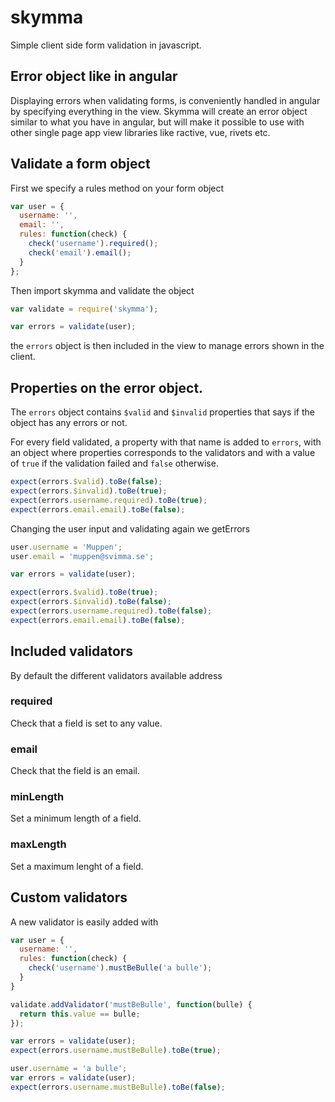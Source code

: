 # skymma
Simple client side form validation in javascript.

## Error object like in angular
Displaying errors when validating forms, is conveniently handled in angular by specifying everything in the view. Skymma will create an error object similar to what you have in angular, but will make it possible to use with other single page app view libraries like ractive, vue, rivets etc.

## Validate a form object
First we specify a rules method on your form object

```javascript
var user = {
  username: '',
  email: '',
  rules: function(check) {
    check('username').required();
    check('email').email();
  }
};
```

Then import skymma and validate the object

```javascript
var validate = require('skymma');

var errors = validate(user);
```

the `errors` object is then included in the view to manage errors shown in the client.

## Properties on the error object.
The `errors` object contains `$valid` and `$invalid` properties that says if the object has any errors or not.

For every field validated, a property with that name is added to `errors`, with an object where properties corresponds to the validators and with a value of `true` if the validation failed and `false` otherwise.

```javascript
expect(errors.$valid).toBe(false);
expect(errors.$invalid).toBe(true);
expect(errors.username.required).toBe(true);
expect(errors.email.email).toBe(false);
```

Changing the user input and validating again we getErrors

```javascript
user.username = 'Muppen';
user.email = 'muppen@svimma.se';

var errors = validate(user);

expect(errors.$valid).toBe(true);
expect(errors.$invalid).toBe(false);
expect(errors.username.required).toBe(false);
expect(errors.email.email).toBe(false);
```

## Included validators
By default the different validators available address

### required
Check that a field is set to any value.

### email
Check that the field is an email.

### minLength
Set a minimum length of a field.

### maxLength
Set a maximum lenght of a field.

## Custom validators
A new validator is easily added with

```javascript
var user = {
  username: '',
  rules: function(check) {
    check('username').mustBeBulle('a bulle');
  }
}

validate.addValidator('mustBeBulle', function(bulle) {
  return this.value == bulle;
});

var errors = validate(user);
expect(errors.username.mustBeBulle).toBe(true);

user.username = 'a bulle';
var errors = validate(user);
expect(errors.username.mustBeBulle).toBe(false);
```
